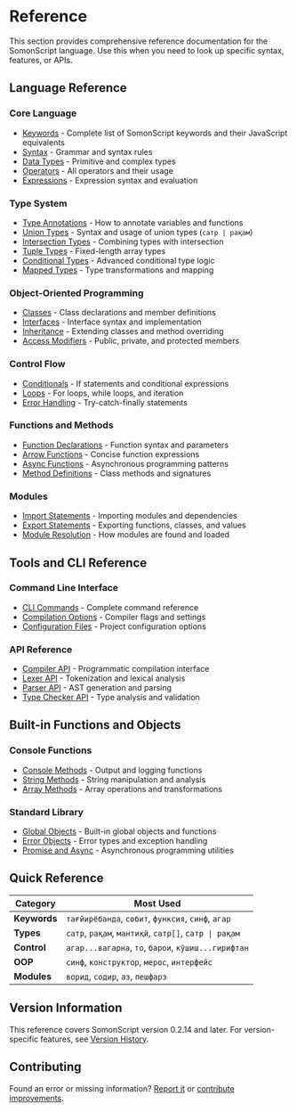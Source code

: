 # Reference

This section provides comprehensive reference documentation for the SomonScript
language. Use this when you need to look up specific syntax, features, or APIs.

## Language Reference

### Core Language

- [Keywords](keywords.md) - Complete list of SomonScript keywords and their
  JavaScript equivalents
- [Syntax](syntax.md) - Grammar and syntax rules
- [Data Types](data-types.md) - Primitive and complex types
- [Operators](operators.md) - All operators and their usage
- [Expressions](expressions.md) - Expression syntax and evaluation

### Type System

- [Type Annotations](type-annotations.md) - How to annotate variables and
  functions
- [Union Types](union-types.md) - Syntax and usage of union types
  (`сатр | рақам`)
- [Intersection Types](intersection-types.md) - Combining types with
  intersection
- [Tuple Types](tuple-types.md) - Fixed-length array types
- [Conditional Types](conditional-types.md) - Advanced conditional type logic
- [Mapped Types](mapped-types.md) - Type transformations and mapping

### Object-Oriented Programming

- [Classes](classes.md) - Class declarations and member definitions
- [Interfaces](interfaces.md) - Interface syntax and implementation
- [Inheritance](inheritance.md) - Extending classes and method overriding
- [Access Modifiers](access-modifiers.md) - Public, private, and protected
  members

### Control Flow

- [Conditionals](conditionals.md) - If statements and conditional expressions
- [Loops](loops.md) - For loops, while loops, and iteration
- [Error Handling](error-handling.md) - Try-catch-finally statements

### Functions and Methods

- [Function Declarations](function-declarations.md) - Function syntax and
  parameters
- [Arrow Functions](arrow-functions.md) - Concise function expressions
- [Async Functions](async-functions.md) - Asynchronous programming patterns
- [Method Definitions](method-definitions.md) - Class methods and signatures

### Modules

- [Import Statements](import-statements.md) - Importing modules and dependencies
- [Export Statements](export-statements.md) - Exporting functions, classes, and
  values
- [Module Resolution](module-resolution.md) - How modules are found and loaded

## Tools and CLI Reference

### Command Line Interface

- [CLI Commands](cli-commands.md) - Complete command reference
- [Compilation Options](compilation-options.md) - Compiler flags and settings
- [Configuration Files](configuration-files.md) - Project configuration options

### API Reference

- [Compiler API](compiler-api.md) - Programmatic compilation interface
- [Lexer API](lexer-api.md) - Tokenization and lexical analysis
- [Parser API](parser-api.md) - AST generation and parsing
- [Type Checker API](type-checker-api.md) - Type analysis and validation

## Built-in Functions and Objects

### Console Functions

- [Console Methods](console-methods.md) - Output and logging functions
- [String Methods](string-methods.md) - String manipulation and analysis
- [Array Methods](array-methods.md) - Array operations and transformations

### Standard Library

- [Global Objects](global-objects.md) - Built-in global objects and functions
- [Error Objects](error-objects.md) - Error types and exception handling
- [Promise and Async](promise-async.md) - Asynchronous programming utilities

## Quick Reference

| Category     | Most Used                                             |
| ------------ | ----------------------------------------------------- |
| **Keywords** | `тағйирёбанда`, `собит`, `функсия`, `синф`, `агар`    |
| **Types**    | `сатр`, `рақам`, `мантиқӣ`, `сатр[]`, `сатр \| рақам` |
| **Control**  | `агар...вагарна`, `то`, `барои`, `кӯшиш...гирифтан`   |
| **OOP**      | `синф`, `конструктор`, `мерос`, `интерфейс`           |
| **Modules**  | `ворид`, `содир`, `аз`, `пешфарз`                     |

## Version Information

This reference covers SomonScript version 0.2.14 and later. For version-specific
features, see [Version History](../explanation/version-history.md).

## Contributing

Found an error or missing information?
[Report it](https://github.com/Slashmsu/somoni-script/issues) or
[contribute improvements](https://github.com/Slashmsu/somoni-script/blob/main/CONTRIBUTING.md).
